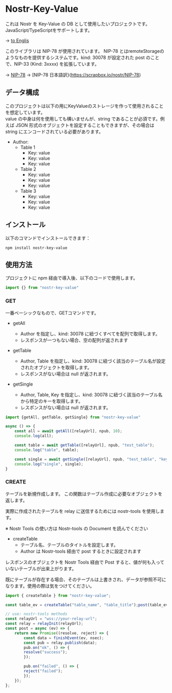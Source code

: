 # Nostr-Key-Value

これは Nostr を Key-Value の DB として使用したいプロジェクトです。
JavaScript/TypeScriptをサポートします。

-> [to Englis](./README.md)

このライブラリは NIP-78 が使用されています。 NIP-78 とはremoteStorageのようなものを提供するシステムです。kind: 30078 が設定された post のことで、NIP-33 (Kind: 3xxxx) を拡張しています。

-> [NIP-78](https://github.com/nostr-protocol/nips/blob/master/78.md) -> [NIP-78 日本語訳}(https://scrapbox.io/nostr/NIP-78)

## データ構成

このプロジェクトは以下の用にKeyValueのストレージを作って使用されることを想定しています。  
value の中身は何を使用しても構いませんが、string であることが必須です。例えば JSON 形式のオブジェクトを設定することもできますが、その場合は string にエンコードされている必要があります。

- Author:
  - Table 1
    - Key: value
    - Key: value
    - Key: value
  - Table 2
    - Key: value
    - Key: value
    - Key: value
  - Table 3
    - Key: value
    - Key: value
    - Key: value

## インストール

以下のコマンドでインストールできます：

```shell
npm install nostr-key-value
```

## 使用方法

プロジェクトに npm 経由で導入後、以下のコードで使用します。

```javascript
import {} from "nostr-key-value"
```

### GET

一番ベーシックなもので、GETコマンドです。

- getAll
  - Author を指定し、kind: 30078 に紐づくすべてを配列で取得します。
  - レスポンスが一つもない場合、空の配列が返されます

- getTable
  - Author, Table を指定し、kind: 30078 に紐づく該当のテーブル名が設定されたオブジェクトを取得します。
  - レスポンスがない場合は null が返されます。

- getSingle
  - Author, Table, Key を指定し、kind: 30078 に紐づく該当のテーブル名から特定のキーを取得します。
  - レスポンスがない場合は null が返されます。

```javascript
import {getAll, getTable, getSingle} from "nostr-key-value"

async () => {
    const all = await getAll([relayUrl], npub, 10);
    console.log(all);

    const table = await getTable([relayUrl], npub, "test_table");
    console.log("table", table);

    const single = await getSingle([relayUrl], npub, "test_table", "key1");
    console.log("single", single);
}

```

### CREATE

テーブルを新規作成します。
この関数はテーブル作成に必要なオブジェクトを返します。

実際に作成されたテーブルを relay に送信するためには nostr-tools を使用します。

※ Nostr Tools の使い方は Nostr-tools の Document を読んでください

- createTable
  - テーブル名、テーブルのタイトルを設定します。
  - Author は Nostr-tools 経由で post するときに設定されます

レスポンスのオブジェクトを Nostr Tools 経由で Post すると、値が何も入っていないテーブルが出来上がります。

既にテーブルが存在する場合、そのテーブルは上書きされ、データが参照不可になります。使用の際は気をつけてください。

```javascript
import { createTable } from "nostr-key-value";

const table_ev = createTable("table_name", "table_title");post(table_ev);

// use: nostr-tools methods
const relayUrl = "wss://your-relay-url";
const relay = relayInit(relayUrl);
const post = async (ev) => {
    return new Promise((resolve, reject) => {
        const data = finishEvent(ev, nsec);
        const pub = relay.publish(data);
        pub.on("ok", () => {
        resolve("success");
        });

        pub.on("failed", () => {
        reject("failed");
        });
    });
};

```